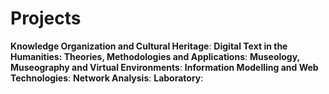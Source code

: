 # Projects

**Knowledge Organization and Cultural Heritage**: 
**Digital Text in the Humanities: Theories, Methodologies and Applications**: 
**Museology, Museography and Virtual Environments**: 
**Information Modelling and Web Technologies**:
**Network Analysis**: 
**Laboratory**: 

